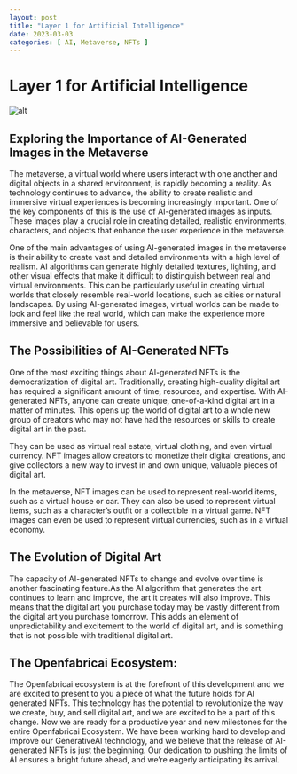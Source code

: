 ```yaml
---
layout: post
title: "Layer 1 for Artificial Intelligence"
date: 2023-03-03
categories: [ AI, Metaverse, NFTs ]
---
```


# Layer 1 for Artificial Intelligence

![alt](https://openfabric.ai/media/2023/01/AI_NFts.png)

## Exploring the Importance of AI-Generated Images in the Metaverse
The metaverse, a virtual world where users interact with one another and digital objects in a shared environment, is rapidly becoming a reality. As technology continues to advance, the ability to create realistic and immersive virtual experiences is becoming increasingly important. One of the key components of this is the use of AI-generated images as inputs. These images play a crucial role in creating detailed, realistic environments, characters, and objects that enhance the user experience in the metaverse.

One of the main advantages of using AI-generated images in the metaverse is their ability to create vast and detailed environments with a high level of realism. AI algorithms can generate highly detailed textures, lighting, and other visual effects that make it difficult to distinguish between real and virtual environments. This can be particularly useful in creating virtual worlds that closely resemble real-world locations, such as cities or natural landscapes. By using AI-generated images, virtual worlds can be made to look and feel like the real world, which can make the experience more immersive and believable for users.

## The Possibilities of AI-Generated NFTs
One of the most exciting things about AI-generated NFTs is the democratization of digital art. Traditionally, creating high-quality digital art has required a significant amount of time, resources, and expertise. With AI-generated NFTs, anyone can create unique, one-of-a-kind digital art in a matter of minutes. This opens up the world of digital art to a whole new group of creators who may not have had the resources or skills to create digital art in the past.

They can be used as virtual real estate, virtual clothing, and even virtual currency. NFT images allow creators to monetize their digital creations, and give collectors a new way to invest in and own unique, valuable pieces of digital art.

In the metaverse, NFT images can be used to represent real-world items, such as a virtual house or car. They can also be used to represent virtual items, such as a character’s outfit or a collectible in a virtual game. NFT images can even be used to represent virtual currencies, such as in a virtual economy.

## The Evolution of Digital Art
The capacity of AI-generated NFTs to change and evolve over time is another fascinating feature.As the AI algorithm that generates the art continues to learn and improve, the art it creates will also improve. This means that the digital art you purchase today may be vastly different from the digital art you purchase tomorrow. This adds an element of unpredictability and excitement to the world of digital art, and is something that is not possible with traditional digital art.

## The Openfabricai Ecosystem:
The Openfabricai ecosystem is at the forefront of this development and we are excited to present to you a piece of what the future holds for AI generated NFTs. This technology has the potential to revolutionize the way we create, buy, and sell digital art, and we are excited to be a part of this change. Now we are ready for a productive year and new milestones for the entire Openfabricai Ecosystem. We have been working hard to develop and improve our GenerativeAI technology, and we believe that the release of AI-generated NFTs is just the beginning. Our dedication to pushing the limits of AI ensures a bright future ahead, and we’re eagerly anticipating its arrival.